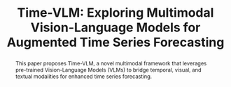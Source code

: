---
title: "Time-VLM: Exploring Multimodal Vision-Language Models for Augmented Time Series Forecasting"
authors:
  - Siru Zhong
  - Weilin Ruan
  - Ming Jin
  - Huan Li
  - Qingsong Wen
  - Yuxuan Liang
pub: "Under review"
pub_date: "2024"
selected: true
categories: ["Time Series", "Multimodal"]
cover: "/images/time-vlm.png"
abstract: "This paper proposes Time-VLM, a novel multimodal framework that leverages pre-trained Vision-Language Models (VLMs) to bridge temporal, visual, and textual modalities for enhanced time series forecasting."
links:
  Paper:
    url: "https://arxiv.org/abs/2502.14887"
    target: "_blank"
--- 